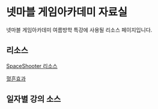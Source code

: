 # 넷마블 게임아카데미 자료실

넷마블 게임아카데미 여름방학 특강에 사용될 리소스 페이지입니다.

## 리소스

[SpaceShooter 리소스](https://drive.google.com/open?id=1HJHKxupcMSqcr4UgZ2gx22OuMA0u1uxW)

[혈흔효과](https://drive.google.com/open?id=1rHlPeo7iZqiLR-N-MD0PFg7Owt1qa8xO)

## 일자별 강의 소스
